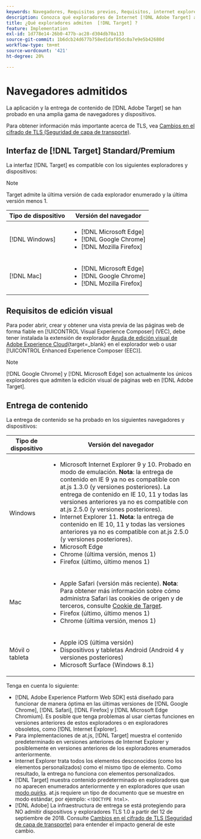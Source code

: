 ```yaml
---
keywords: Navegadores, Requisitos previos, Requisitos, internet explorer, chrome, firefox, safari, android, surface, Navegadores0
description: Conozca qué exploradores de Internet [!DNL Adobe Target] admiten para su interfaz y para la entrega de contenido.
title: ¿Qué exploradores admiten  [!DNL Target] ?
feature: Implementation
exl-id: 1d778e14-26b0-477b-ac28-d304db70a133
source-git-commit: 1b6dcb24d677b758ed1daf85dc0a7e9e5b42680d
workflow-type: tm+mt
source-wordcount: '421'
ht-degree: 20%

---
```


# Navegadores admitidos

La aplicación y la entrega de contenido de [!DNL Adobe Target] se han probado en una amplia gama de navegadores y dispositivos.

Para obtener información más importante acerca de TLS, vea [Cambios en el cifrado de TLS (Seguridad de capa de transporte)](tls-transport-layer-security-encryption.md).

## Interfaz de [!DNL Target] Standard/Premium

La interfaz [!DNL Target] es compatible con los siguientes exploradores y dispositivos:

>[!NOTE]
>
>Target admite la última versión de cada explorador enumerado y la última versión menos 1.


| Tipo de dispositivo | Versión del navegador |
|--- |--- |
| [!DNL Windows] | <ul><li>[!DNL Microsoft Edge]</li><li>[!DNL Google Chrome]</li><li>[!DNL Mozilla Firefox]</li></ul> |
| [!DNL Mac] | <ul><li>[!DNL Microsoft Edge]</li><li>[!DNL Google Chrome]</li><li>[!DNL Mozilla Firefox]</li></ul> |

## Requisitos de edición visual

Para poder abrir, crear y obtener una vista previa de las páginas web de forma fiable en [!UICONTROL Visual Experience Composer] (VEC), debe tener instalada la extensión de explorador [Ayuda de edición visual de Adobe Experience Cloud](https://experienceleague.adobe.com/es/docs/target/using/experiences/vec/troubleshoot-composer/visual-editing-helper-extension){target=_blank} en el explorador web o usar [!UICONTROL Enhanced Experience Composer (EEC)].

>[!NOTE]
>
>[!DNL Google Chrome] y [!DNL Microsoft Edge] son actualmente los únicos exploradores que admiten la edición visual de páginas web en [!DNL Adobe Target].


## Entrega de contenido

La entrega de contenido se ha probado en los siguientes navegadores y dispositivos:

| Tipo de dispositivo | Versión del navegador |
|--- |--- |
| Windows | <ul><li>Microsoft Internet Explorer 9 y 10. Probado en modo de emulación. **Nota**: la entrega de contenido en IE 9 ya no es compatible con at.js 1.3.0 (y versiones posteriores). La entrega de contenido en IE 10, 11 y todas las versiones anteriores ya no es compatible con at.js 2.5.0 (y versiones posteriores).</li><li>Internet Explorer 11. **Nota**: la entrega de contenido en IE 10, 11 y todas las versiones anteriores ya no es compatible con at.js 2.5.0 (y versiones posteriores).</li><li>Microsoft Edge</li><li>Chrome (última versión, menos 1)</li><li>Firefox (último, último menos 1)</li></ul> |
| Mac | <ul><li>Apple Safari (versión más reciente). **Nota**: Para obtener más información sobre cómo administra Safari las cookies de origen y de terceros, consulte [Cookie de Target](../implement/client-side/atjs/atjs-cookies.md).</li><li>Firefox (último, último menos 1)</li><li>Chrome (última versión, menos 1)</li></ul> |
| Móvil o tableta | <ul><li>Apple iOS (última versión)</li><li>Dispositivos y tabletas Android (Android 4 y versiones posteriores)</li><li>Microsoft Surface (Windows 8.1)</li></ul> |

Tenga en cuenta lo siguiente:

* [!DNL Adobe Experience Platform Web SDK] está diseñado para funcionar de manera óptima en las últimas versiones de [!DNL Google Chrome], [!DNL Safari], [!DNL Firefox] y [!DNL Microsoft Edge Chromium]. Es posible que tenga problemas al usar ciertas funciones en versiones anteriores de estos exploradores o en exploradores obsoletos, como [!DNL Internet Explorer].
* Para implementaciones de at.js, [!DNL Target] muestra el contenido predeterminado en versiones anteriores de Internet Explorer y posiblemente en versiones anteriores de los exploradores enumerados anteriormente.
* Internet Explorer trata todos los elementos desconocidos (como los elementos personalizados) como el mismo tipo de elemento. Como resultado, la entrega no funciona con elementos personalizados.
* [!DNL Target] muestra contenido predeterminado en exploradores que no aparecen enumerados anteriormente y en exploradores que usan [modo quirks](https://en.wikipedia.org/wiki/Quirks_mode). at.js requiere un tipo de documento que se muestre en modo estándar, por ejemplo: `<!DOCTYPE html>`.
* [!DNL Adobe] La infraestructura de entrega se está protegiendo para NO admitir dispositivos y exploradores TLS 1.0 a partir del 12 de septiembre de 2018. Consulte [Cambios en el cifrado de TLS (Seguridad de capa de transporte)](../before-implement/tls-transport-layer-security-encryption.md) para entender el impacto general de este cambio.
